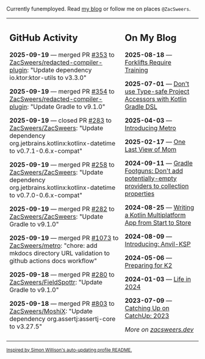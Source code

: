 Currently funemployed. Read [my blog](https://zacsweers.dev/) or follow me on places `@ZacSweers`.

<table><tr><td valign="top" width="60%">

## GitHub Activity
<!-- githubActivity starts -->
**2025-09-19** — merged PR [#353](https://github.com/ZacSweers/redacted-compiler-plugin/pull/353) to [ZacSweers/redacted-compiler-plugin](https://github.com/ZacSweers/redacted-compiler-plugin): "Update dependency io.ktor:ktor-utils to v3.3.0"

**2025-09-19** — merged PR [#354](https://github.com/ZacSweers/redacted-compiler-plugin/pull/354) to [ZacSweers/redacted-compiler-plugin](https://github.com/ZacSweers/redacted-compiler-plugin): "Update Gradle to v9.1.0"

**2025-09-19** — closed PR [#283](https://github.com/ZacSweers/ZacSweers/pull/283) to [ZacSweers/ZacSweers](https://github.com/ZacSweers/ZacSweers): "Update dependency org.jetbrains.kotlinx:kotlinx-datetime to v0.7.1-0.6.x-compat"

**2025-09-19** — merged PR [#258](https://github.com/ZacSweers/ZacSweers/pull/258) to [ZacSweers/ZacSweers](https://github.com/ZacSweers/ZacSweers): "Update dependency org.jetbrains.kotlinx:kotlinx-datetime to v0.7.0-0.6.x-compat"

**2025-09-19** — merged PR [#282](https://github.com/ZacSweers/ZacSweers/pull/282) to [ZacSweers/ZacSweers](https://github.com/ZacSweers/ZacSweers): "Update Gradle to v9.1.0"

**2025-09-19** — merged PR [#1073](https://github.com/ZacSweers/metro/pull/1073) to [ZacSweers/metro](https://github.com/ZacSweers/metro): "chore: add mkdocs directory URL validation to github actions docs workflow"

**2025-09-18** — merged PR [#280](https://github.com/ZacSweers/FieldSpottr/pull/280) to [ZacSweers/FieldSpottr](https://github.com/ZacSweers/FieldSpottr): "Update Gradle to v9.1.0"

**2025-09-18** — merged PR [#803](https://github.com/ZacSweers/MoshiX/pull/803) to [ZacSweers/MoshiX](https://github.com/ZacSweers/MoshiX): "Update dependency org.assertj:assertj-core to v3.27.5"
<!-- githubActivity ends -->
</td><td valign="top" width="40%">

## On My Blog
<!-- blog starts -->
**2025-08-18** — [Forklifts Require Training](https://www.zacsweers.dev/forklifts-require-training/)

**2025-07-01** — [Don't use Type-safe Project Accessors with Kotlin Gradle DSL](https://www.zacsweers.dev/dont-use-type-safe-project-accessors-with-kotlin-gradle-dsl/)

**2025-04-03** — [Introducing Metro](https://www.zacsweers.dev/introducing-metro/)

**2025-02-17** — [One Last View of Mom](https://www.zacsweers.dev/one-last-view-of-mom/)

**2024-09-11** — [Gradle Footguns: Don't add potentially-empty providers to collection properties](https://www.zacsweers.dev/gradle-footgun-adding-empty-providers-to-collection-properties/)

**2024-08-25** — [Writing a Kotlin Multiplatform App from Start to Store](https://www.zacsweers.dev/writing-a-kotlin-multiplatform-app-from-start-to-store/)

**2024-08-09** — [Introducing: Anvil-KSP](https://www.zacsweers.dev/introducing-anvil-ksp/)

**2024-05-06** — [Preparing for K2](https://www.zacsweers.dev/preparing-for-k2/)

**2024-01-03** — [Life in 2024](https://www.zacsweers.dev/life-in-2024/)

**2023-07-09** — [Catching Up on CatchUp: 2023](https://www.zacsweers.dev/catching-up-on-catchup-2023/)
<!-- blog ends -->
_More on [zacsweers.dev](https://zacsweers.dev/)_
</td></tr></table>

<sub><a href="https://simonwillison.net/2020/Jul/10/self-updating-profile-readme/">Inspired by Simon Willison's auto-updating profile README.</a></sub>